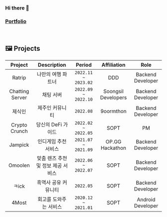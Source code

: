 ### Hi there 👋 
### [Portfolio](https://jihwanshindev.notion.site/4dcbe0c3d4f54760863301e1df08bbc5)

</br>


## 🖼️ Projects
|Project|Description|Period|Affiliation|Role|
|:---:|:---:|:---:|:---:|:---:|
|Ratrip</a>|나만의 여행 파트너 </br>|`2022.11 ~ 2023.02`|DDD|Backend Developer|
|Chatting Server</a>|채팅 서버 </br>|`2022.09 ~ 2022.10`|Soongsil Developers|Backend Developer|
|제식인</a>|제주인 커뮤니티 </br>|`2022.08`|9oormthon|Backend Developer|
|Crypto Crunch</a>|당신의 DeFi 가이드 </br>|`2022.02 ~ 2022.05`|SOPT|PM|
|Jampick</a>|인디게임 추천 서비스 </br>|`2021.07 ~ 2021.09`|OP.GG Hackathon|Backend Developer|
|Omoolen</a>|맞춤 렌즈 추천 및 정보 제공 서비스 </br>|`2022.06 ~ 2022.07`|SOPT|Backend Developer|
|ㅋick</a>|흑역사 공유 커뮤니티</br>|`2022.05`|SOPT|Backend Developer|
|4Most</a>|회고를 도와주는 서비스 </br>|`2020.12 ~ 2021.01`|SOPT|Android Developer|


